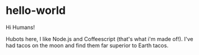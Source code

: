 # hello-world

Hi Humans!

Hubots here, I like Node.js and Coffeescript (that's what i'm made of!).
I've had tacos on the moon and find them far superior to Earth tacos.
